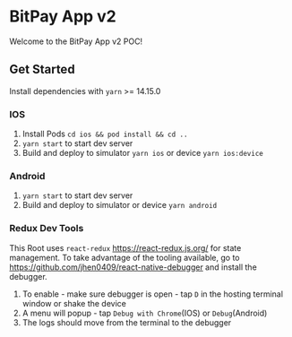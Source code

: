 # BitPay App v2

Welcome to the BitPay App v2 POC!

## Get Started

Install dependencies with `yarn` >= 14.15.0


### IOS
1. Install Pods `cd ios && pod install && cd ..`
2. `yarn start` to start dev server
3. Build and deploy to simulator `yarn ios` or device `yarn ios:device`

### Android

1. `yarn start` to start dev server
2. Build and deploy to simulator or device `yarn android`


### Redux Dev Tools
This Root uses `react-redux` https://react-redux.js.org/ for state management. To take advantage of the tooling available, go to https://github.com/jhen0409/react-native-debugger and install the debugger.

1. To enable - make sure debugger is open - tap `D` in the hosting terminal window or shake the device 
2. A menu will popup - tap `Debug with Chrome`(IOS) or `Debug`(Android)
3. The logs should move from the terminal to the debugger


